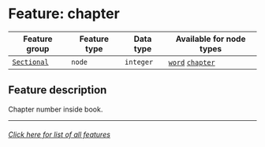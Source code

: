 # Feature: chapter

Feature group | Feature type | Data type | Available for node types
---  | --- | --- | ---
[`Sectional`](home.md#sectional-features) | `node` | `integer`  | [`word`](wordnodefeatures.md#readme) [`chapter`](chapternodefeatures.md#readme)

## Feature description  

Chapter number inside book.

---
###### [Click here for list of all features](home.md#readme)
